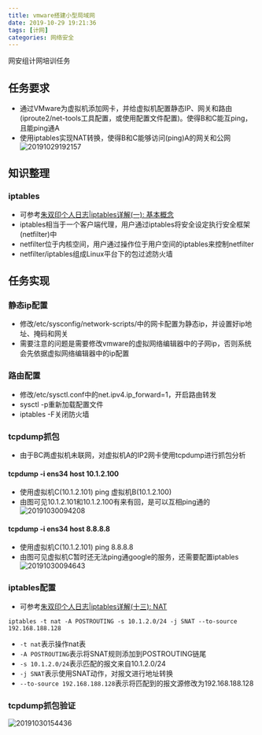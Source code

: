 ```yaml
---
title: vmware搭建小型局域网
date: 2019-10-29 19:21:36
tags: [计网]
categories: 网络安全
---
```


网安组计网培训任务
<!--more--> 
## 任务要求
* 通过VMware为虚拟机添加网卡，并给虚拟机配置静态IP、网关和路由(iproute2/net-tools工具配置，或使用配置文件配置)。使得B和C能互ping，且能ping通A
* 使用iptables实现NAT转换，使得B和C能够访问(ping)A的网关和公网
![20191029192157](https://gitee.com/know_the_emperor/picture/raw/master/pictures/20191029192157.png)

## 知识整理
### iptables
* 可参考[朱双印个人日志|iptables详解(一): 基本概念](https://www.zsythink.net/archives/1199)
* iptables相当于一个客户端代理，用户通过iptables将安全设定执行安全框架(netfilter)中
* netfilter位于内核空间，用户通过操作位于用户空间的iptables来控制netfilter
* netfilter/iptables组成Linux平台下的包过滤防火墙

## 任务实现
### 静态ip配置
* 修改/etc/sysconfig/network-scripts/中的网卡配置为静态ip，并设置好ip地址、掩码和网关
* 需要注意的问题是需要修改vmware的虚拟网络编辑器中的子网ip，否则系统会先依据虚拟网络编辑器中的ip配置

### 路由配置
* 修改/etc/sysctl.conf中的net.ipv4.ip_forward=1，开启路由转发
* sysctl -p重新加载配置文件
* iptables -F关闭防火墙

### tcpdump抓包
* 由于BC两虚拟机未联网，对虚拟机A的IP2网卡使用tcpdump进行抓包分析

#### tcpdump -i ens34 host 10.1.2.100
* 使用虚拟机C(10.1.2.101) ping 虚拟机B(10.1.2.100)
* 由图可见10.1.2.101和10.1.2.100有来有回，是可以互相ping通的
![20191030094208](https://gitee.com/know_the_emperor/picture/raw/master/pictures/20191030094208.png)

#### tcpdump -i ens34 host 8.8.8.8
* 使用虚拟机C(10.1.2.101) ping 8.8.8.8
* 由图可见虚拟机C暂时还无法ping通google的服务，还需要配置iptables
![20191030094643](https://gitee.com/know_the_emperor/picture/raw/master/pictures/20191030094643.png)

### iptables配置
* 可参考[朱双印个人日志|iptables详解(十三): NAT](https://www.zsythink.net/archives/1764)

`iptables -t nat -A POSTROUTING -s 10.1.2.0/24 -j SNAT --to-source 192.168.188.128`
* `-t nat`表示操作nat表
* `-A POSTROUTING`表示将SNAT规则添加到POSTROUTING链尾
* `-s 10.1.2.0/24`表示匹配的报文来自10.1.2.0/24
* `-j SNAT`表示使用SNAT动作，对报文进行地址转换
* `--to-source 192.168.188.128`表示将匹配到的报文源修改为192.168.188.128

### tcpdump抓包验证
![20191030154436](https://gitee.com/know_the_emperor/picture/raw/master/pictures/20191030154436.png)